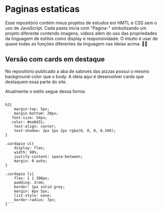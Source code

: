 # Paginas estaticas

 Esse repositório contém meus projetos de estudos em HMTL e CSS sem o uso de JavaScript. Cada pasta inicia com "Pagina-" simbolizando um projeto diferente contendo imagens, vídeos além do uso das propriedades da linguagem de estilos como display e responsividade. O intuito é usar de quase todas as funções diferentes da linguagem nas ideias acima. 🚀🌟
 

 ## Versão com cards em destaque 

 No repositório publicado a aba de sabroes das pizzas possui o mesmo background-color que o body. A ideia aqui é desenvolver cards que destaquem essa parte do site.

 Atualmente o estilo segue dessa forma:


 
```/* Section */

h2{
    margin-top: 5px;
    margin-bottom: 20px;
   font-size: 54px;
   color: #ea8d31;
    text-align: center;
    text-shadow: 2px 1px 2px rgba(0, 0, 0, 0.349);
}

.cardapio ul{
    display: flex;
    width: 90%;
    justify-content: space-between;
    margin: 0 auto;
}

.cardapio li{
    flex: 1 1 300px;
    padding: 2rem;
    border: 1px solid grey;
    margin: 6px 5px;
    list-style: none;
    border-radius: 7px;
}```
